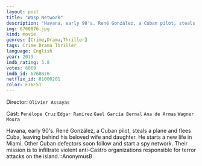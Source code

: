 ```yaml
---
layout: post
title: "Wasp Network"
description: "Havana, early 90's. René González, a Cuban pilot, steals a plane and flees Cuba, leaving behind his beloved wife and daughter. He starts a new life in Miami. Other Cuban defectors soon follow and start a spy network. Their mission is to infiltrate violent anti-Castro organizations responsible for terror attacks on the island..."
img: 6760876.jpg
kind: movie
genres: [Crime,Drama,Thriller]
tags: Crime Drama Thriller 
language: English
year: 2019
imdb_rating: 5.8
votes: 6069
imdb_id: 6760876
netflix_id: 81000201
color: E76F51
---
```

Director: `Olivier Assayas`  

Cast: `Penélope Cruz` `Edgar Ramírez` `Gael García Bernal` `Ana de Armas` `Wagner Moura` 

Havana, early 90's. René González, a Cuban pilot, steals a plane and flees Cuba, leaving behind his beloved wife and daughter. He starts a new life in Miami. Other Cuban defectors soon follow and start a spy network. Their mission is to infiltrate violent anti-Castro organizations responsible for terror attacks on the island.::AnonymusB